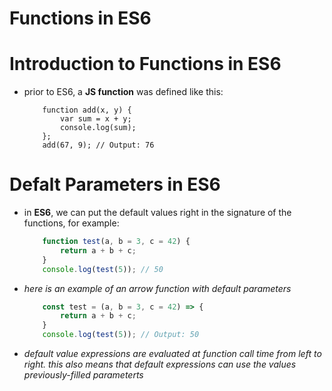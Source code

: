 # Functions in ES6

# Introduction to Functions in ES6
* prior to ES6, a __JS function__ was defined like this:
    ```JS
        function add(x, y) {
            var sum = x + y;
            console.log(sum);
        };
        add(67, 9); // Output: 76
    ```

# Defalt Parameters in ES6
* in __ES6__, we can put the default values right in the signature of the functions, for example:
    ```js
        function test(a, b = 3, c = 42) {
            return a + b + c;
        }
        console.log(test(5)); // 50
    ```
* _here is an example of an arrow function with default parameters_
    ```js
        const test = (a, b = 3, c = 42) => {
            return a + b + c;
        }
        console.log(test(5)); // Output: 50
    ```
* _default value expressions are evaluated at function call time from left to right. this also means that default expressions can use the values previously-filled parameterts_